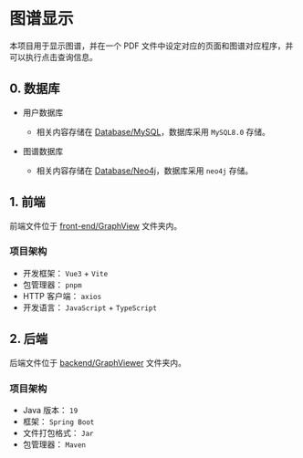 # 图谱显示

本项目用于显示图谱，并在一个 PDF 文件中设定对应的页面和图谱对应程序，并可以执行点击查询信息。

## 0. 数据库

- 用户数据库

  - 相关内容存储在 [Database/MySQL](./Database/MySQL)，数据库采用 `MySQL8.0` 存储。

- 图谱数据库

  - 相关内容存储在 [Database/Neo4j](./Database/Neo4j)，数据库采用 `neo4j` 存储。

## 1. 前端

前端文件位于 [front-end/GraphView](./front-end/GraphView/) 文件夹内。

### 项目架构

- 开发框架： `Vue3` + `Vite`
- 包管理器： `pnpm`
- HTTP 客户端： `axios`
- 开发语言： `JavaScript` + `TypeScript`

## 2. 后端

后端文件位于 [backend/GraphViewer](./backend/GraphViewer/) 文件夹内。

### 项目架构

- Java 版本： `19`
- 框架： `Spring Boot`
- 文件打包格式： `Jar`
- 包管理器： `Maven`
